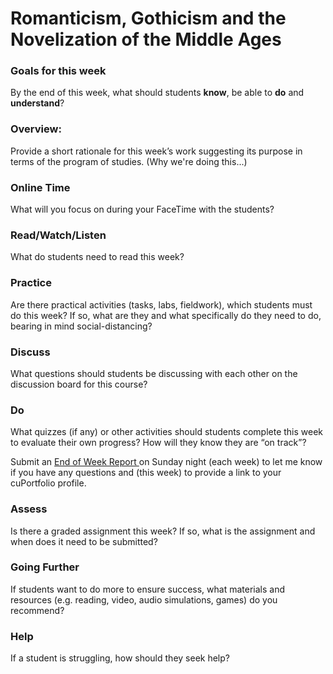 # Romanticism, Gothicism and the Novelization of the Middle Ages

### Goals for this week

By the end of this week, what should students **know**, be able to **do** and **understand**?

### Overview:

Provide a short rationale for this week’s work suggesting its purpose in terms of the program of studies. (Why we're doing this...)

### **Online Time**

What will you focus on during your FaceTime with the students?

### Read/Watch/Listen

What do students need to read this week?

### Practice

Are there practical activities (tasks, labs, fieldwork), which students must do this week? If so, what are they and what specifically do they need to do, bearing in mind social-distancing?

### **Discuss**

What questions should students be discussing with each other on the discussion board for this course?

### **Do**

What quizzes (if any) or other activities should students complete this week to evaluate their own progress? How will they know they are “on track”?

Submit an [End of Week Report ](https://forms.office.com/Pages/ResponsePage.aspx?id=lRjZagbeXki8UfzhJsyFMHYe4bjIkPJLpePMoYTjyCNUQlY3V0pYOVJPQVMzVDJXR05OWjBHT01YQy4u)on Sunday night (each week) to let me know if you have any questions and (this week) to provide a link to your cuPortfolio profile.



### **Assess**&#x20;

Is there a graded assignment this week? If so, what is the assignment and when does it need to be submitted?

### Going Further

If students want to do more to ensure success, what materials and resources (e.g. reading, video, audio simulations, games) do you recommend?

### **Help**

&#x20;If a student is struggling, how should they seek help?
